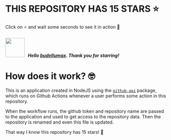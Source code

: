 # THIS REPOSITORY HAS 15 STARS :star:
Click on :star: and wait some seconds to see it in action :star_struck:

##### <img width="60" src="https://avatars.githubusercontent.com/u/32240578?v=4"/> &nbsp; Hello [budellumax](https://github.com/budellumax). Thank you for starring! 

# How does it work? :nerd_face:

This is an application created in NodeJS using the [`github-api`](https://www.npmjs.com/package/github-api) package, which runs on Github Actions whenever a user performs some action in this repository.
<br/>

When the workflow runs, the github token and repository name are passed to the application and used to get access to the repository data. Then the repository is renamed and even this file is updated.
<br/>

That way I know this repository has 15 stars! :monocle_face:
